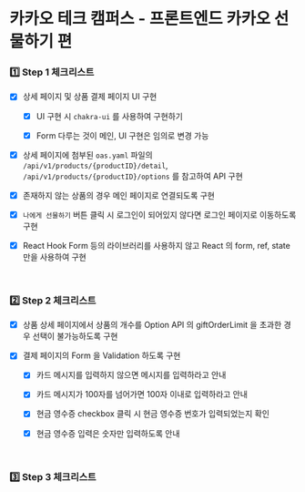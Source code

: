 <h1> 카카오 테크 캠퍼스 - 프론트엔드 카카오 선물하기 편 </h1>

<h3>1️⃣ Step 1 체크리스트</h3>

- [x] 상세 페이지 및 상품 결제 페이지 UI 구현

  - [x] UI 구현 시 `chakra-ui` 를 사용하여 구현하기

  - [x] Form 다루는 것이 메인, UI 구현은 임의로 변경 가능

- [x] 상세 페이지에 첨부된 `oas.yaml` 파일의 `/api/v1/products/{productID}/detail`, `/api/v1/products/{productID}/options` 를 참고하여 API 구현

- [x] 존재하지 않는 상품의 경우 메인 페이지로 연결되도록 구현

- [x] `나에게 선물하기` 버튼 클릭 시 로그인이 되어있지 않다면 로그인 페이지로 이동하도록 구현

- [x] React Hook Form 등의 라이브러리를 사용하지 않고 React 의 form, ref, state 만을 사용하여 구현

<br>

<h3>2️⃣ Step 2 체크리스트</h3>

- [x] 상품 상세 페이지에서 상품의 개수를 Option API 의 giftOrderLimit 을 초과한 경우 선택이 불가능하도록 구현

- [x] 결제 페이지의 Form 을 Validation 하도록 구현

  - [x] 카드 메시지를 입력하지 않으면 메시지를 입력하라고 안내

  - [x] 카드 메시지가 100자를 넘어가면 100자 이내로 입력하라고 안내

  - [x] 현금 영수증 checkbox 클릭 시 현금 영수증 번호가 입력되었는지 확인

  - [x] 현금 영수증 입력은 숫자만 입력하도록 안내 


<br>

<h3>3️⃣ Step 3 체크리스트</h3>


